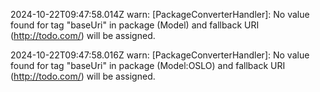 2024-10-22T09:47:58.014Z warn: [PackageConverterHandler]: No value found for tag "baseUri" in package (Model) and fallback URI (http://todo.com/) will be assigned.

2024-10-22T09:47:58.016Z warn: [PackageConverterHandler]: No value found for tag "baseUri" in package (Model:OSLO) and fallback URI (http://todo.com/) will be assigned.

